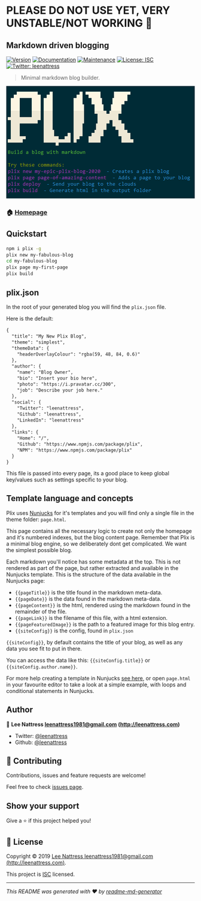 # PLEASE DO NOT USE YET, VERY UNSTABLE/NOT WORKING 🍰
## Markdown driven blogging

[![Version](https://img.shields.io/npm/v/plix.svg)](https://www.npmjs.com/package/plix)
[![Documentation](https://img.shields.io/badge/documentation-yes-brightgreen.svg)](https://github.com/leenattress/plix#readme)
[![Maintenance](https://img.shields.io/badge/Maintained%3F-yes-green.svg)](https://github.com/leenattress/plix/graphs/commit-activity)
[![License: ISC](https://img.shields.io/github/license/leenattress/plix)](https://github.com/leenattress/plix/blob/master/LICENSE)
[![Twitter: leenattress](https://img.shields.io/twitter/follow/leenattress.svg?style=social)](https://twitter.com/leenattress)

> Minimal markdown blog builder.

![plix terminal header](images/plox_readme.PNG)


### 🏠 [Homepage](https://github.com/leenattress/plix)

## Quickstart

```sh
npm i plix -g
plix new my-fabulous-blog
cd my-fabulous-blog
plix page my-first-page
plix build
```

## plix.json

In the root of your generated blog you will find the `plix.json` file.

Here is the default:

```
{
  "title": "My New Plix Blog",
  "theme": "simplest",
  "themeData": {
    "headerOverlayColour": "rgba(59, 48, 84, 0.6)"
  },
  "author": {
    "name": "Blog Owner",
    "bio": "Insert your bio here",
    "photo": "https://i.pravatar.cc/300",
    "job": "Describe your job here."
  },
  "social": {
    "Twitter": "leenattress",
    "Github": "leenattress",
    "LinkedIn": "leenattress"
  },
  "links": {
    "Home": "/",
    "Github": "https://www.npmjs.com/package/plix",
    "NPM": "https://www.npmjs.com/package/plix"
  }
}
```

This file is passed into every page, its a good place to keep global key/values such as settings specific to your blog.

## Template language and concepts

Plix uses [Nunjucks](https://mozilla.github.io/nunjucks/) for it's templates and you will find only a single file in the theme folder: `page.html`.

This page contains all the necessary logic to create not only the homepage and it's numbered indexes, but the blog content page. Remember that Plix is a minimal blog engine, so we deliberately dont get complicated. We want the simplest possible blog.

Each markdown you'll notice has some metadata at the top. This is not rendered as part of the page, but rather extracted and available in the Nunjucks template. This is the structure of the data available in the Nunjucks page:

- `{{pageTitle}}` is the title found in the markdown meta-data.
- `{{pageDate}}` is the data found in the markdown meta-data.
- `{{pageContent}}` is the html, rendered using the markdown found in the remainder of the file.
- `{{pageLink}}` is the filename of this file, with a html extension.
- `{{pageFeaturedImage}}` is the path to a featured image for this blog entry.
- `{{siteConfig}}` is the config, found in `plix.json`

`{{siteConfig}}`, by default contains the title of your blog, as well as any data you see fit to put in there.

You can access the data like this: `{{siteConfig.title}}` or `{{siteConfig.author.name}}`.

For more help creating a template in Nunjucks [see here](https://mozilla.github.io/nunjucks/templating.html), or open `page.html` in your favourite editor to take a look at a simple example, with loops and conditional statements in Nunjucks.

## Author

👤 **Lee Nattress <leenattress1981@gmail.com> (http://leenattress.com)**

* Twitter: [@leenattress](https://twitter.com/leenattress)
* Github: [@leenattress](https://github.com/leenattress)

## 🤝 Contributing

Contributions, issues and feature requests are welcome!

Feel free to check [issues page](https://github.com/leenattress/plix/issues).

## Show your support

Give a ⭐️ if this project helped you!


## 📝 License

Copyright © 2019 [Lee Nattress <leenattress1981@gmail.com> (http://leenattress.com)](https://github.com/leenattress).

This project is [ISC](https://github.com/leenattress/plix/blob/master/LICENSE) licensed.

***
_This README was generated with ❤️ by [readme-md-generator](https://github.com/kefranabg/readme-md-generator)_

